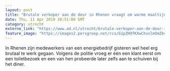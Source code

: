 ```yaml
---
layout: post
title: "Brutale verkoper aan de deur in Rhenen vraagt om warme maaltijd"
date: Thu, 11 Apr 2019 10:51:00 GMT
category: utrecht
externe_link: "https://www.ad.nl/utrecht/brutale-verkoper-aan-de-deur-in-rhenen-vraagt-om-warme-maaltijd~abd7cb9a/"
feature_image: "https://images2.persgroep.net/rcs/G1pZH9fKXwChvxlmOmZbvOZxfk0/diocontent/144428372/_fitwidth/400/?appId=21791a8992982cd8da851550a453bd7f&quality=0.7"
---
```


In Rhenen zijn medewerkers van een energiebedrijf gisteren wel heel erg brutaal te werk gegaan. Volgens de politie vroeg er één een klant eerst om een toiletbezoek en een van hen probeerde later zelfs aan te schuiven bij het diner.
